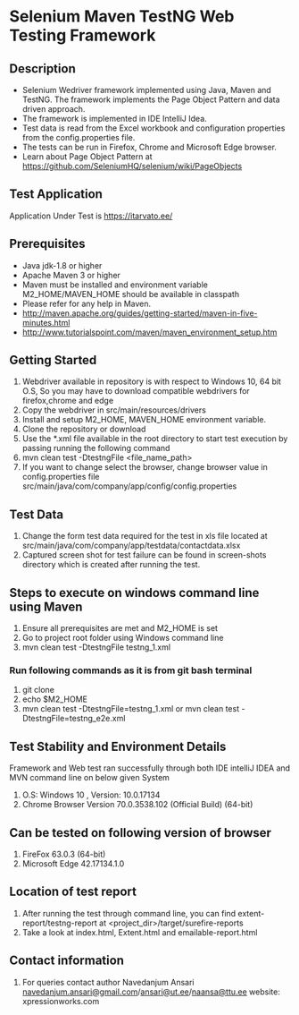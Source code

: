 # Selenium Maven TestNG Web Testing Framework
## Description

* Selenium Wedriver framework implemented using Java, Maven and TestNG. The framework implements the Page Object Pattern and data driven approach.
* The framework is implemented in IDE IntelliJ Idea.
* Test data is read from the Excel workbook and configuration properties from the config.properties file.
* The tests can be run in Firefox, Chrome and Microsoft Edge browser.
* Learn about Page Object Pattern at https://github.com/SeleniumHQ/selenium/wiki/PageObjects   

## Test Application

Application Under Test is https://itarvato.ee/

## Prerequisites

*	Java jdk-1.8 or higher
*	Apache Maven 3 or higher
*   Maven must be installed and environment variable M2_HOME/MAVEN_HOME should be available in classpath
*	Please refer for any help in Maven. 
* 	http://maven.apache.org/guides/getting-started/maven-in-five-minutes.html
* 	http://www.tutorialspoint.com/maven/maven_environment_setup.htm

## Getting Started

1. Webdriver available in repository is with respect to Windows 10, 64 bit O.S, So you may have to download compatible webdrivers for firefox,chrome and edge
2. Copy the webdriver in src/main/resources/drivers
3. Install and setup M2_HOME, MAVEN_HOME environment variable.
4. Clone the repository or download
5. Use the *.xml file available in the root directory to start test execution by passing running the following command
6. mvn clean test -DtestngFile <file_name_path>
7. If you want to change select the browser, change browser value in config.properties file src/main/java/com/company/app/config/config.properties

## Test Data
1. Change the form test data required for the test in xls file located at  src/main/java/com/company/app/testdata/contactdata.xlsx
2. Captured screen shot for test failure can be found in screen-shots directory which is created after running the test.

## Steps to execute on windows command line using Maven
1. Ensure all prerequisites are met and M2_HOME is set
2. Go to project root folder using Windows command line
3. mvn clean test -DtestngFile testng_1.xml

### Run following commands as it is from git bash terminal
1. git clone 
2. echo $M2_HOME
3. mvn clean test -DtestngFile=testng_1.xml   or mvn clean test -DtestngFile=testng_e2e.xml

## Test Stability and Environment Details
Framework and Web test ran successfully through both IDE intelliJ IDEA and MVN command line on below given System   
1. O.S: Windows 10 , Version: 10.0.17134
2. Chrome Browser Version 70.0.3538.102 (Official Build) (64-bit) 

## Can be tested on following version of browser
1. FireFox 63.0.3 (64-bit)
2. Microsoft Edge 42.17134.1.0


## Location of test report
1. After running the test through command line, you can find extent-report/testng-report at  <project_dir>/target/surefire-reports
2. Take a look at index.html, Extent.html and emailable-report.html

## Contact information
1. For queries contact author Navedanjum Ansari    
                              navedanjum.ansari@gmail.com/ansari@ut.ee/naansa@ttu.ee
							  website: xpressionworks.com